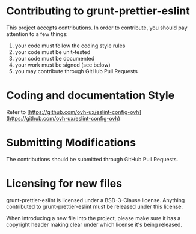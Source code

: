 # Contributing to grunt-prettier-eslint

This project accepts contributions. In order to contribute, you should
pay attention to a few things:

1. your code must follow the coding style rules
2. your code must be unit-tested
3. your code must be documented
4. your work must be signed (see below)
5. you may contribute through GitHub Pull Requests

# Coding and documentation Style

Refer to [https://github.com/ovh-ux/eslint-config-ovh](https://github.com/ovh-ux/eslint-config-ovh)

# Submitting Modifications

The contributions should be submitted through GitHub Pull Requests.

# Licensing for new files

grunt-prettier-eslint is licensed under a BSD-3-Clause license. Anything
contributed to grunt-prettier-eslint must be released under this license.

When introducing a new file into the project, please make sure it has a
copyright header making clear under which license it's being released.
